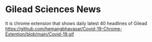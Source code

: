 # Gilead Sciences News
It is chrome extension that shows daily latest 40 headlines of Gilead
https://github.com/hemangbhavasar/Covid-19-Chrome-Extention/blob/main/Covid-19.gif
